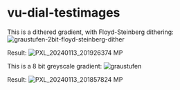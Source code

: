 # vu-dial-testimages

This is a dithered gradient, with Floyd-Steinberg dithering:
![graustufen-2bit-floyd-steinberg-dither](https://github.com/extreme-sysadminning/vu-dial-testimages/assets/5648464/a532efc7-4cff-4267-91ad-47d6305c4bae)

Result:
![PXL_20240113_201926374 MP](https://github.com/extreme-sysadminning/vu-dial-testimages/assets/5648464/2daa7034-768f-45b1-9111-c956ff69ff8d)

This is a 8 bit greyscale gradient:
![graustufen](https://github.com/extreme-sysadminning/vu-dial-testimages/assets/5648464/de56c45b-ea71-4872-8c0a-9325fe355c01)

Result:
![PXL_20240113_201857824 MP](https://github.com/extreme-sysadminning/vu-dial-testimages/assets/5648464/154ccd97-460d-4e2d-bc3e-ddb357bf5a82)

